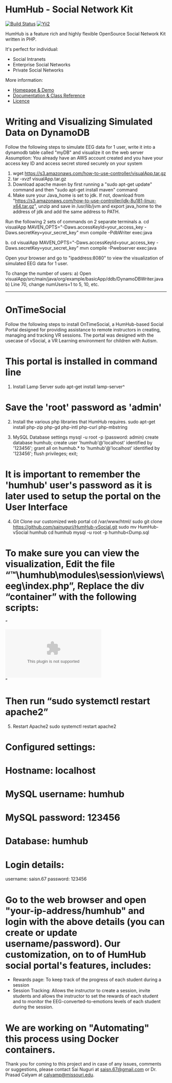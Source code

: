 HumHub - Social Network Kit
===========================

[![Build Status](https://travis-ci.org/humhub/humhub.svg?branch=master)](https://travis-ci.org/humhub/humhub)
[![Yii2](https://img.shields.io/badge/Powered_by-Yii_Framework-green.svg?style=flat)](http://www.yiiframework.com/)

HumHub is a feature rich and highly flexible OpenSource Social Network Kit written in PHP.

It's perfect for individual:
- Social Intranets
- Enterprise Social Networks
- Private Social Networks

More information:
- [Homepage & Demo](http://www.humhub.org)
- [Documentation & Class Reference](http://docs.humhub.org)
- [Licence](http://www.humhub.org/licences)

# Writing and Visualizing Simulated Data on DynamoDB
Follow the following steps to simulate EEG data for 1 user, write it into a dynamodb table called "myDB" and visualize it on the web server
Assumption: You already have an AWS account created and you have your access key ID and access secret stored securely on your system

1. wget https://s3.amazonaws.com/how-to-use-controller/visualApp.tar.gz
2. tar -xvzf visualApp.tar.gz
3. Download apache maven by first running a "sudo apt-get update" command and then "sudo apt-get install maven" command
4. Make sure your Java_home is set to jdk. If not, download from "https://s3.amazonaws.com/how-to-use-controller/jdk-8u181-linux-x64.tar.gz", unzip and save in /usr/lib/jvm and export java_home to the address of jdk and add the same address to PATH.

Run the following 2 sets of commands on 2 separate terminals
a. cd visualApp
    MAVEN_OPTS="-Daws.accessKeyId=your_access_key -Daws.secretKey=your_secret_key" mvn
compile -PdbWriter exec:java

b. cd visualApp
    MAVEN_OPTS="-Daws.accessKeyId=your_access_key -Daws.secretKey=your_secret_key" mvn
compile -Pwebserver exec:java

Open your browser and go to "ipaddress:8080" to view the visualization of simulated EEG data for 1 user. 

To change the number of users:
a) Open visualApp/src/main/java/org/example/basicApp/ddb/DynamoDBWriter.java
b) Line 70, change numUsers=1 to 5, 10, etc.

---------------------------------------------------------------------------------------------

# OnTimeSocial

Follow the following steps to install OnTimeSocial, a HumHub-based Social Portal designed for providing assistance to remote instructors in creating, managing and tracking VR sessions. The portal was designed with the usecase of vSocial, a VR Learning environment for children with Autism.

# This portal is installed in command line

1. Install Lamp Server
    sudo apt-get install lamp-server^
# Save the 'root' password as 'admin'

2. Install the various php libraries that HumHub requires. 
    sudo apt-get install php-zip php-gd php-intl php-curl php-mbstring
    
3. MySQL Database settings
    mysql -u root -p (password: admin)
    create database humhub;
    create user 'humhub'@'localhost' identified by '123456';
    grant all on humhub.* to 'humhub'@'localhost' identified by '123456';
    flush privileges;
    exit;
# It is important to remember the 'humhub' user's password as it is later used to setup the portal on the User Interface


4. Git Clone our customized web portal
    cd /var/www/html/
    sudo git clone https://github.com/sainuguri/HumHub-vSocial.git
    sudo mv HumHub-vSocial humhub
    cd humhub
    mysql -u root -p humhub<Dump.sql

# To make sure you can view the visualization, Edit the file  “™\humhub\modules\session\views\eeg\index.php”, Replace the div “container” with the following scripts:

“
<div>
           	<object type=”text/html” data=”http://ip-address-of-your-instance:8080” width=”1600px” height=”1200px” style=”overflow:auto;border:5px ridge blue”></object>
</div>
”

# Then run “sudo systemctl restart apache2”

5. Restart Apache2
sudo systemctl restart apache2

# Configured settings:  
# Hostname: localhost
# MySQL username: humhub
# MySQL password: 123456
# Database: humhub

# Login details:
username: saisn.67
password: 123456

# Go to the web browser and open "your-ip-address/humhub" and login with the above details (you can create or update username/password). Our customization, on to of HumHub social portal's features, includes: 
- Rewards page: To keep track of the progress of each student during a session
- Session Tracking: Allows the instructor to create a session, invite students and allows the instructor to set the rewards of each student and to monitor the EEG-converted-to-emotions levels of each student during the session.


# We are working on "Automating" this process using Docker containers.

Thank you for coming to this project and in case of any issues, comments or suggestions, please contact Sai Nuguri at saisn.67@gmail.com or Dr. Prasad Calyam at calyamp@missouri.edu.


